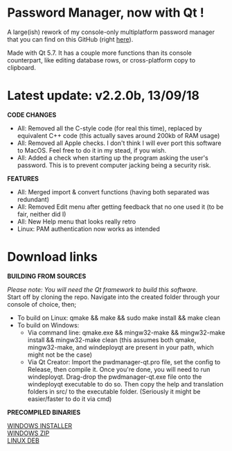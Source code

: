 # Password Manager, now with Qt !

A large(ish) rework of my console-only multiplatform password manager that you can find on this GitHub (right [here](https://github.com/bad64/pwdmanager)).

Made with Qt 5.7. It has a couple more functions than its console counterpart, like editing database rows, or cross-platform copy to clipboard.

# Latest update: v2.2.0b, 13/09/18

**CODE CHANGES**

- All: Removed all the C-style code (for real this time), replaced by equivalent C++ code (this actually saves around 200kb of RAM usage)
- All: Removed all Apple checks. I don't think I will ever port this software to MacOS. Feel free to do it in my stead, if you wish.
- All: Added a check when starting up the program asking the user's password. This is to prevent computer jacking being a security risk.

**FEATURES**

- All: Merged import & convert functions (having both separated was redundant)
- All: Removed Edit menu after getting feedback that no one used it (to be fair, neither did I)
- All: New Help menu that looks really retro
- Linux: PAM authentication now works as intended

# Download links

**BUILDING FROM SOURCES**

*Please note: You will need the Qt framework to build this software.*  
Start off by cloning the repo. Navigate into the created folder through your console of choice, then;

- To build on Linux: qmake && make && sudo make install && make clean
- To build on Windows:
	- Via command line: qmake.exe && mingw32-make && mingw32-make install && mingw32-make clean (this assumes both qmake, mingw32-make, and windeployqt are present in your path, which might not be the case)
	- Via Qt Creator: Import the pwdmanager-qt.pro file, set the config to Release, then compile it. Once you're done, you will need to run windeployqt. Drag-drop the pwdmanager-qt.exe file onto the windeployqt executable to do so. Then copy the help and translation folders in src/ to the executable folder. (Seriously it might be easier/faster to do it via cmd)

**PRECOMPILED BINARIES**

[WINDOWS INSTALLER](https://github.com/bad64/pwdmanager-qt/releases/download/v2.2.0/pwdmanager-qt-v2.2.0-windows-setup.exe)  
[WINDOWS ZIP](https://github.com/bad64/pwdmanager-qt/releases/download/v2.2.0/pwdmanager-qt-v2.2.0-windows.zip)  
[LINUX DEB](https://github.com/bad64/pwdmanager-qt/releases/download/v2.2.0/pwdmanager-qt_amd64.deb)